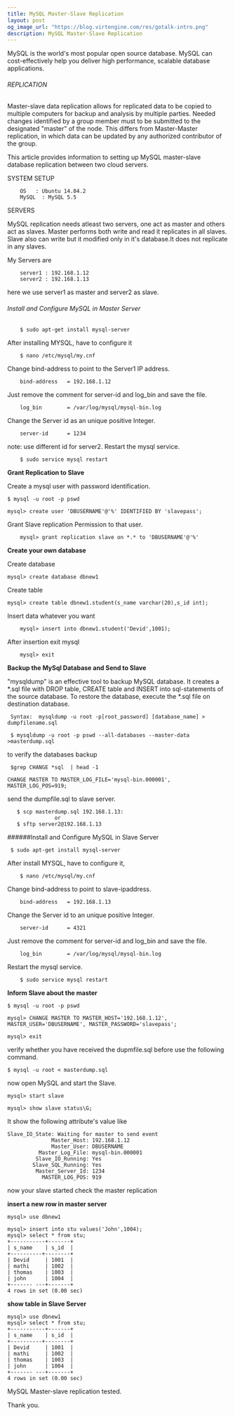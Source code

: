 ```yaml
---
title: MySQL Master-Slave Replication
layout: post
og_image_url: "https://blog.virtengine.com/res/gotalk-intro.png"
description: MySQL Master-Slave Replication
---
```


MySQL is the world's most popular open source database.  MySQL can cost-effectively help you deliver high performance, scalable database applications.

###### REPLICATION

  Master-slave data replication allows for replicated data to be copied to multiple computers for backup and analysis by multiple parties. Needed changes identified by a group member must to be submitted to the designated "master" of the node. This differs from Master-Master replication, in which data can be updated by any authorized contributor of the group.

This article provides information to setting up MySQL master-slave database replication between two cloud servers.


SYSTEM SETUP

        OS	 : Ubuntu 14.04.2
        MySQL  : MySQL 5.5

SERVERS

MySQL replication needs atleast two servers, one act as master and others act as slaves. Master performs both write and read it replicates in all slaves. Slave also can write but it modified only in it's database.It does not replicate in any slaves.

My Servers are

        server1 : 192.168.1.12
        server2 : 192.168.1.13


  here we use server1 as master and server2 as slave.


###### Install and Configure MySQL in Master Server

        $ sudo apt-get install mysql-server


 After installing MYSQL, have to configure it

		$ nano /etc/mysql/my.cnf

Change bind-address to point to the Server1 IP address.

        bind-address   = 192.168.1.12

Just remove the comment for server-id and log_bin and save the file.

		log_bin        = /var/log/mysql/mysql-bin.log

Change the Server id as an unique positive Integer.

        server-id      = 1234

   note: use different id for server2.
Restart the mysql service.

		$ sudo service mysql restart


**Grant Replication to Slave**

Create a mysql user with password identification.

    $ mysql -u root -p pswd

    mysql> create user 'DBUSERNAME'@'%' IDENTIFIED BY 'slavepass';

Grant Slave replication Permission to that user.

		mysql> grant replication slave on *.* to 'DBUSERNAME'@'%'

**Create your own database**

Create database

    mysql> create database dbnew1
Create table

    mysql> create table dbnew1.student(s_name varchar(20),s_id int);

Insert data whatever you want

		mysql> insert into dbnew1.student('Devid',1001);

After insertion exit mysql

        mysql> exit

**Backup the MySql Database and Send to Slave**


 "mysqldump" is an effective tool to backup MySQL database. It creates a *.sql file with DROP table, CREATE table and INSERT into sql-statements of the source database. To restore the database,  execute the *.sql file on destination database.

     Syntax:  mysqldump -u root -p[root_password] [database_name] > dumpfilename.sql

     $ mysqldump -u root -p pswd --all-databases --master-data >masterdump.sql

 to verify the databases backup

     $grep CHANGE *sql  | head -1

    CHANGE MASTER TO MASTER_LOG_FILE='mysql-bin.000001', MASTER_LOG_POS=919;

send the dumpfile.sql to slave server.

       $ scp masterdump.sql 192.168.1.13:
                   or
       $ sftp server2@192.168.1.13

######Install and Configure MySQL in Slave Server

   	 $ sudo apt-get install mysql-server


 After install MYSQL, have to configure it,

		$ nano /etc/mysql/my.cnf

Change bind-address to point to slave-ipaddress.

        bind-address   = 192.168.1.13

Change the Server id to an unique positive Integer.

        server-id      = 4321


Just remove the comment for server-id and log_bin and save the file.

		log_bin        = /var/log/mysql/mysql-bin.log

Restart the mysql service.

		$ sudo service mysql restart


**Inform Slave about the master**

	$ mysql -u root -p pswd

    mysql> CHANGE MASTER TO MASTER_HOST='192.168.1.12', MASTER_USER='DBUSERNAME', MASTER_PASSWORD='slavepass';

	mysql> exit

verify whether you have received the dupmfile.sql before use the following command.

 	$ mysql -u root < masterdump.sql

now open MySQL and start the Slave.

	mysql> start slave

    mysql> show slave status\G;

It show the following attribute's value like  

	Slave_IO_State: Waiting for master to send event
                  Master_Host: 192.168.1.12
                  Master_User: DBUSERNAME
              Master_Log_File: mysql-bin.000001
             Slave_IO_Running: Yes
            Slave_SQL_Running: Yes
             Master_Server_Id: 1234
		       MASTER_LOG_POS: 919

now your slave started check the master replication  

**insert a new row in master server**

	mysql> use dbnew1

   	mysql> insert into stu values('John',1004);
    mysql> select * from stu;
	+-----------+-------+
	| s_name 	| s_id 	|
	+----------+--------+
	| Devid   	| 1001 	|
	| mathi		| 1002 	|
	| thomas 	| 1003 	|
	| john     	| 1004 	|
	+------- ---+-------+
	4 rows in set (0.00 sec)

**show table in Slave Server**

    mysql> use dbnew1
	mysql> select * from stu;
	+-----------+-------+
	| s_name 	| s_id 	|
	+----------+--------+
	| Devid   	| 1001 	|
	| mathi		| 1002 	|
	| thomas 	| 1003 	|
	| john     	| 1004 	|
	+------- ---+-------+
	4 rows in set (0.00 sec)

MySQL Master-slave replication tested.

Thank you.

